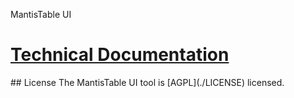 MantisTable UI 
  
[Technical Documentation](https://unimib-datai.github.io/mantistable-ui-docs/)
======================================================================================

\## License The MantisTable UI tool is \[AGPL\](./LICENSE) licensed.